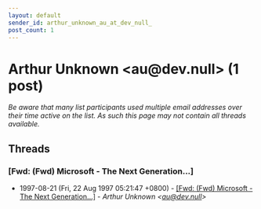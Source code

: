 ```yaml
---
layout: default
sender_id: arthur_unknown_au_at_dev_null_
post_count: 1
---
```


# Arthur Unknown <au<span>@</span>dev.null> (1 post)

_Be aware that many list participants used multiple email addresses over their time active on the list. As such this page may not contain all threads available._

## Threads

### [Fwd: (Fwd) Microsoft - The Next Generation...]
+ 1997-08-21 (Fri, 22 Aug 1997 05:21:47 +0800) - [[Fwd: (Fwd) Microsoft - The Next Generation...]](/archive/1997/08/cb59dc0df64ab0a0f50c1e223412fe65e0d5cb75402c0cfbdbe9e247fb38bdc4) - _Arthur Unknown \<au@dev.null\>_

